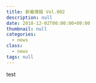 ```yaml
---
title: 新着情報 Vol.002
description: null
date: 2018-12-02T00:00:00+09:00
thumbnail: null
categories:
  - news
class:
  - news
tags: null
---
```

test

